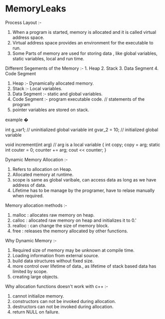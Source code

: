 # MemoryLeaks

Process Layout :- 
  1. When a program is started, memory is allocated and it is called virtual address space.
  2. Virtual address space provides an environment for the executable to run.
  3. Some Parts of memory are used for storing data , like global variables, static variables, local and run time.

   Different Segements of the Memory :-
      1. Heap
      2. Stack
      3. Data Segment
      4. Code Segment

1. Heap :- Dynamically allocated memory.
2. Stack :- Local variables.
3. Data Segment :- static and global variables.
4. Code Segment :- program executable code.  // statements of the program
5. pointer variables are stored on stack.

example �

  int g_var1;         // uninitialized global variable
  int gvar_2 = 10;   // initialized global variable
  
  void increment(int arg)   // arg is a local variable
  {
     int copy;
     copy = arg;
     static int couter = 0;
     counter += arg;
     cout << counter;
  }
  

Dynamic Memory Allocation :- 

  1. Refers to allocation on Heap.
  2. Allocated memory at runtime.
  3. scope is same as global varibale, can access data as long as we have address of data.
  4. Lifetime has to be manage by the programer, have to relase manually when required.
   
  Memory allocation methods :- 
   1. malloc : allocates raw memory on heap.
   2. calloc : allocated raw memory on heap and initializes it to 0.'
   3. realloc : can change the size of memory block.
   4. free : releases the memory allocated by other functions. 





Why Dynamic Memory :- 

  1. Required size of memory may be unknown at compile time.
  2. Loading information from external source.
  3. build data structures without fixed size.
  4. more control over lifetime of data., as lifetime of stack based data has limited by scope.
  5. creating large objects.

Why allocation functions doesn't work with c++ :- 
   1. cannot initialize memory.
   2. constructors can not be invoked during allocation.
   3. destructors can not be invoked during allocation.
   4. return NULL on failure.



